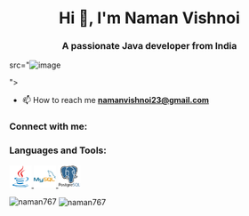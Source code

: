 
<h1 align="center">Hi 👋, I'm Naman Vishnoi</h1>
<h3 align="center">A passionate Java developer from India</h3>

src="![image](https://github.com/user-attachments/assets/e4906169-0487-4043-9ecc-988d247cf111)

">
- 📫 How to reach me **namanvishnoi23@gmail.com**

<h3 align="left">Connect with me:</h3>
<p align="left">
</p>

<h3 align="left">Languages and Tools:</h3>
<p align="left"> <a href="https://www.java.com" target="_blank" rel="noreferrer"> <img src="https://raw.githubusercontent.com/devicons/devicon/master/icons/java/java-original.svg" alt="java" width="40" height="40"/> </a> <a href="https://www.mysql.com/" target="_blank" rel="noreferrer"> <img src="https://raw.githubusercontent.com/devicons/devicon/master/icons/mysql/mysql-original-wordmark.svg" alt="mysql" width="40" height="40"/> </a> <a href="https://www.postgresql.org" target="_blank" rel="noreferrer"> <img src="https://raw.githubusercontent.com/devicons/devicon/master/icons/postgresql/postgresql-original-wordmark.svg" alt="postgresql" width="40" height="40"/> </a> </p>

<p><img align="left" src="https://github-readme-stats.vercel.app/api/top-langs?username=naman767&show_icons=true&locale=en&layout=compact" alt="naman767" /></p>

<p>&nbsp;<img align="center" src="https://github-readme-stats.vercel.app/api?username=naman767&show_icons=true&locale=en" alt="naman767" /></p>

